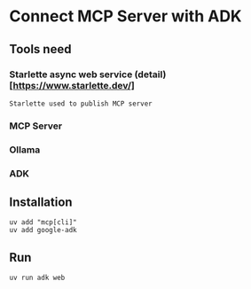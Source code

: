 # Connect MCP Server with ADK

## Tools need
### Starlette async web service (detail)[https://www.starlette.dev/]
    Starlette used to publish MCP server 
### MCP Server
### Ollama
### ADK


## Installation
```
uv add "mcp[cli]"
uv add google-adk
```

## Run
```
uv run adk web
```

